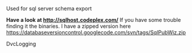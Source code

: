 Used for sql server schema export

**Have a look at http://sqlhost.codeplex.com/** If you have some trouble finding it the binaries. I have a zipped version here https://databaseversioncontrol.googlecode.com/svn/tags/SqlPubWiz.zip

DvcLogging